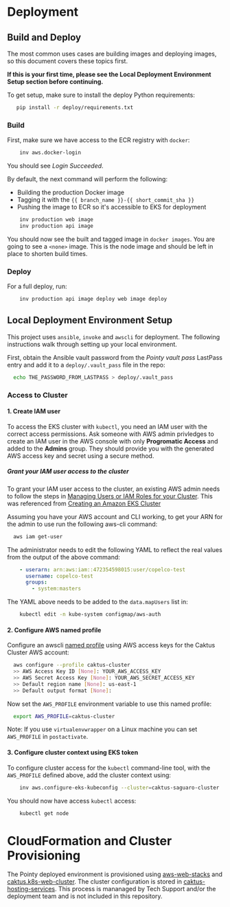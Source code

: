 # Deployment


## Build and Deploy

The most common uses cases are building images and deploying images, so
this document covers these topics first.

**If this is your first time, please see the Local Deployment Environment Setup
section before continuing.**

To get setup, make sure to install the deploy Python requirements:

```sh
   pip install -r deploy/requirements.txt
```


### Build

First, make sure we have access to the ECR registry with ``docker``:

```sh
    inv aws.docker-login
```

You should see *Login Succeeded*.

By default, the next command will perform the following:
* Building the production Docker image
* Tagging it with the ``{{ branch_name }}-{{ short_commit_sha }}``
* Pushing the image to ECR so it's accessible to EKS for deployment

```sh
    inv production web image
    inv production api image
```

You should now see the built and tagged image in ``docker images``.  You are going to see
a ``<none>`` image. This is the node image and should be left in place to shorten build times.


### Deploy

For a full deploy, run:

```sh
    inv production api image deploy web image deploy
```


## Local Deployment Environment Setup

This project uses ``ansible``, ``invoke`` and ``awscli`` for deployment. The
following instructions walk through setting up your local environment.

First, obtain the Ansible vault password from the *Pointy vault pass*
LastPass entry and add it to a ``deploy/.vault_pass`` file in the repo:

```sh
  echo THE_PASSWORD_FROM_LASTPASS > deploy/.vault_pass
```


### Access to Cluster


#### 1. Create IAM user

To access the EKS cluster with ``kubectl``, you need an IAM user with the
correct access permissions. Ask someone with AWS admin privledges to create an
IAM user in the AWS console with only **Progromatic Access** and added to the
**Admins** group. They should provide you with the generated AWS access key and
secret using a secure method.


##### Grant your IAM user access to the cluster

To grant your IAM user access to the cluster, an existing AWS admin needs to
follow the steps in
[Managing Users or IAM Roles for your Cluster](https://docs.aws.amazon.com/eks/latest/userguide/add-user-role.html).
This was referenced from
[Creating an Amazon EKS Cluster](https://docs.aws.amazon.com/eks/latest/userguide/create-cluster.html)

Assuming you have your AWS account and CLI working, to get your ARN for the admin to use run the following aws-cli command:

```sh
  aws iam get-user
```

The administrator needs to edit the following YAML to reflect the real values from the output of the above command:

```yaml
    - userarn: arn:aws:iam::472354598015:user/copelco-test
      username: copelco-test
      groups:
        - system:masters
```

The YAML above needs to be added to the ``data.mapUsers`` list in:

```sh
    kubectl edit -n kube-system configmap/aws-auth
```


#### 2. Configure AWS named profile

Configure an awscli
[named profile](http://docs.aws.amazon.com/cli/latest/userguide/cli-multiple-profiles.html)
using AWS access keys for the Caktus Cluster AWS account:

```sh
  aws configure --profile caktus-cluster
  >> AWS Access Key ID [None]: YOUR_AWS_ACCESS_KEY
  >> AWS Secret Access Key [None]: YOUR_AWS_SECRET_ACCESS_KEY
  >> Default region name [None]: us-east-1
  >> Default output format [None]:
```

Now set the ``AWS_PROFILE`` environment variable to use this named profile:

```sh
  export AWS_PROFILE=caktus-cluster
```

Note: If you use ``virtualenvwrapper`` on a Linux machine you can set
``AWS_PROFILE`` in ``postactivate``.


#### 3. Configure cluster context using EKS token

To configure cluster access for the ``kubectl`` command-line tool, with the
``AWS_PROFILE`` defined above, add the cluster context using:

```sh
    inv aws.configure-eks-kubeconfig --cluster=caktus-saguaro-cluster
```

You should now have access ``kubectl`` access:

```sh
    kubectl get node
```


# CloudFormation and Cluster Provisioning

The Pointy deployed environment is provisioned using
[aws-web-stacks](https://github.com/caktus/aws-web-stacks) and
[caktus.k8s-web-cluster](https://github.com/caktus/ansible-role-k8s-web-cluster).
The cluster configuration is stored in
[caktus-hosting-services](https://github.com/caktus/caktus-hosting-services).
This process is mananaged by Tech Support and/or the deployment team and is not
included in this repository.
